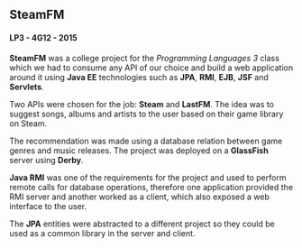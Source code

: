 ## SteamFM
#### LP3 - 4G12 - 2015

**SteamFM** was a college project for the _Programming Languages 3_ class which we had to consume any API of our choice and build a web application around it using **Java EE** technologies such as **JPA**, **RMI**, **EJB**, **JSF** and **Servlets**.

Two APIs were chosen for the job: **Steam** and **LastFM**. The idea was to suggest songs, albums and artists to the user based on their game library on Steam.

The recommendation was made using a database relation between game genres and music releases. The project was deployed on a **GlassFish** server using **Derby**.

**Java RMI** was one of the requirements for the project and used to perform remote calls for database operations, therefore one application provided the RMI server and another worked as a client, which also exposed a web interface to the user.

The **JPA** entities were abstracted to a different project so they could be used as a common library in the server and client.
